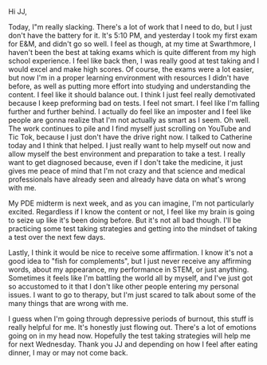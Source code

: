 Hi JJ, 

Today, I"m really slacking. There's a lot of work that I need to do, but I just don't have the battery for it. It's 5:10 PM, and yesterday I took my first exam for E&M, and didn't go so well. I feel as though, at my time at Swarthmore, I haven't been the best at taking exams which is quite different from my high school experience. I feel like back then, I was really good at test taking and I would excel and make high scores. Of course, the exams were a lot easier, but now I'm in a proper learning environment with resources I didn't have before, as well as putting more effort into studying and understanding the content. I feel like it should balance out. I think I just feel really demotivated because I keep preforming bad on tests. I feel not smart. I feel like I'm falling further and further behind. I actually do feel like an imposter and I feel like people are gonna realize that I'm not actually as smart as I seem. Oh well. The work continues to pile and I find myself just scrolling on YouTube and Tic Tok, because I just don't have the drive right now. I talked to Catherine today and I think that helped. I just really want to help myself out now and allow myself the best environment and preparation to take a test. I really want to get diagnosed because, even if I don't take the medicine, it just gives me peace of mind that I'm not crazy and that science and medical professionals have already seen and already have data on what's wrong with me. 

My PDE midterm is next week, and as you can imagine, I'm not particularly excited. Regardless if I know the content or not, I feel like my brain is going to seize up like it's been doing before. But it's not all bad though. I'll be practicing some test taking strategies and getting into the mindset of taking a test over the next few days. 

Lastly, I think it would be nice to receive some affirmation. I know it's not a good idea to "fish for complements", but I just never receive any affirming words, about my appearance, my performance in STEM, or just anything. Sometimes it feels like I'm battling the world all by myself, and I've just got so accustomed to it that I don't like other people entering my personal issues. I want to go to therapy, but I'm just scared to talk about some of the many things that are wrong with me. 

I guess when I'm going through depressive periods of burnout, this stuff is really helpful for me. It's honestly just flowing out. There's a lot of emotions going on in my head now. Hopefully the test taking strategies will help me for next Wednesday. Thank you  JJ and depending on how I feel after eating dinner, I may or may not come back. 